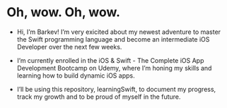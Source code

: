 # Oh, wow. Oh, wow.

* Hi, I’m Barkev! I’m very exicited about my newest adventure to master the Swift programming language and become an intermediate iOS Developer over the next few weeks.

* I’m currently enrolled in the iOS & Swift - The Complete iOS App Development Bootcamp on Udemy, where I’m honing my skills and learning how to build dynamic iOS apps.

* I’ll be using this repository, learningSwift, to document my progress, track my growth and to be proud of myself in the future.
